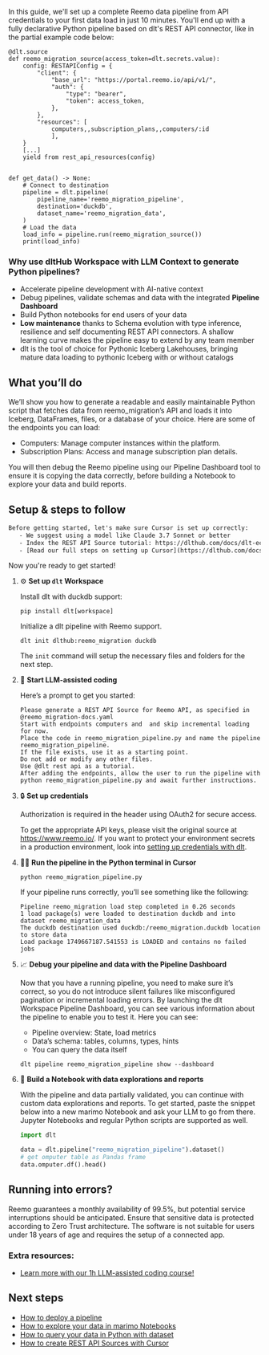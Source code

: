 In this guide, we'll set up a complete Reemo data pipeline from API credentials to your first data load in just 10 minutes. You'll end up with a fully declarative Python pipeline based on dlt's REST API connector, like in the partial example code below:

```python-outcome
@dlt.source
def reemo_migration_source(access_token=dlt.secrets.value):
    config: RESTAPIConfig = {
        "client": {
            "base_url": "https://portal.reemo.io/api/v1/",
            "auth": {
                "type": "bearer",
                "token": access_token,
            },
        },
        "resources": [
            computers,,subscription_plans,,computers/:id
            ],
    }
    [...]
    yield from rest_api_resources(config)


def get_data() -> None:
    # Connect to destination
    pipeline = dlt.pipeline(
        pipeline_name='reemo_migration_pipeline',
        destination='duckdb',
        dataset_name='reemo_migration_data', 
    )
    # Load the data
    load_info = pipeline.run(reemo_migration_source())
    print(load_info) 
```

### Why use dltHub Workspace with LLM Context to generate Python pipelines?

- Accelerate pipeline development with AI-native context
- Debug pipelines, validate schemas and data with the integrated **Pipeline Dashboard**
- Build Python notebooks for end users of your data
- **Low maintenance** thanks to Schema evolution with type inference, resilience and self documenting REST API connectors. A shallow learning curve makes the pipeline easy to extend by any team member
- dlt is the tool of choice for Pythonic Iceberg Lakehouses, bringing mature data loading to pythonic Iceberg with or without catalogs

## What you’ll do

We’ll show you how to generate a readable and easily maintainable Python script that fetches data from reemo_migration’s API and loads it into Iceberg, DataFrames, files, or a database of your choice. Here are some of the endpoints you can load:

- Computers: Manage computer instances within the platform. 
- Subscription Plans: Access and manage subscription plan details.

You will then debug the Reemo pipeline using our Pipeline Dashboard tool to ensure it is copying the data correctly, before building a Notebook to explore your data and build reports.

## Setup & steps to follow

```default
Before getting started, let's make sure Cursor is set up correctly:
   - We suggest using a model like Claude 3.7 Sonnet or better
   - Index the REST API Source tutorial: https://dlthub.com/docs/dlt-ecosystem/verified-sources/rest_api/ and add it to context as **@dlt rest api**
   - [Read our full steps on setting up Cursor](https://dlthub.com/docs/dlt-ecosystem/llm-tooling/cursor-restapi#23-configuring-cursor-with-documentation)
```

Now you're ready to get started!

1. ⚙️ **Set up `dlt` Workspace**
    
    Install dlt with duckdb support:
    ```shell
    pip install dlt[workspace]
    ```

    Initialize a dlt pipeline with Reemo support.
    ```shell
    dlt init dlthub:reemo_migration duckdb
    ```

    The `init` command will setup the necessary files and folders for the next step.
    
2. 🤠 **Start LLM-assisted coding**
    
    Here’s a prompt to get you started:
    
    ```prompt
    Please generate a REST API Source for Reemo API, as specified in @reemo_migration-docs.yaml 
    Start with endpoints computers and  and skip incremental loading for now. 
    Place the code in reemo_migration_pipeline.py and name the pipeline reemo_migration_pipeline. 
    If the file exists, use it as a starting point. 
    Do not add or modify any other files. 
    Use @dlt rest api as a tutorial. 
    After adding the endpoints, allow the user to run the pipeline with python reemo_migration_pipeline.py and await further instructions.
    ```

    
3. 🔒 **Set up credentials** 
    
    Authorization is required in the header using OAuth2 for secure access.
    
    To get the appropriate API keys, please visit the original source at https://www.reemo.io/.
    If you want to protect your environment secrets in a production environment, look into [setting up credentials with dlt](https://dlthub.com/docs/walkthroughs/add_credentials).
    
4. 🏃‍♀️ **Run the pipeline in the Python terminal in Cursor**
    
    ```shell
    python reemo_migration_pipeline.py
    ```
    
    If your pipeline runs correctly, you’ll see something like the following:
    
    ```shell
    Pipeline reemo_migration load step completed in 0.26 seconds
    1 load package(s) were loaded to destination duckdb and into dataset reemo_migration_data
    The duckdb destination used duckdb:/reemo_migration.duckdb location to store data
    Load package 1749667187.541553 is LOADED and contains no failed jobs
    ```
    
5. 📈 **Debug your pipeline and data with the Pipeline Dashboard**

    Now that you have a running pipeline, you need to make sure it’s correct, so you do not introduce silent failures like misconfigured pagination or incremental loading errors. By launching the dlt Workspace Pipeline Dashboard, you can see various information about the pipeline to enable you to test it. Here you can see:
    - Pipeline overview: State, load metrics
    - Data’s schema: tables, columns, types, hints
    - You can query the data itself
    
    ```shell
    dlt pipeline reemo_migration_pipeline show --dashboard
    ```
    
6. 🐍 **Build a Notebook with data explorations and reports**

    With the pipeline and data partially validated, you can continue with custom data explorations and reports. To get started, paste the snippet below into a new marimo Notebook and ask your LLM to go from there. Jupyter Notebooks and regular Python scripts are supported as well.

    
    ```python
    import dlt

   data = dlt.pipeline("reemo_migration_pipeline").dataset()
   # get omputer table as Pandas frame
   data.omputer.df().head()
    ```

## Running into errors?

Reemo guarantees a monthly availability of 99.5%, but potential service interruptions should be anticipated. Ensure that sensitive data is protected according to Zero Trust architecture. The software is not suitable for users under 18 years of age and requires the setup of a connected app.

### Extra resources:

- [Learn more with our 1h LLM-assisted coding course!](https://www.youtube.com/watch?v=GGid70rnJuM)

## Next steps

- [How to deploy a pipeline](https://dlthub.com/docs/walkthroughs/deploy-a-pipeline)
- [How to explore your data in marimo Notebooks](https://dlthub.com/docs/general-usage/dataset-access/marimo)
- [How to query your data in Python with dataset](https://dlthub.com/docs/general-usage/dataset-access/dataset)
- [How to create REST API Sources with Cursor](https://dlthub.com/docs/dlt-ecosystem/llm-tooling/cursor-restapi)